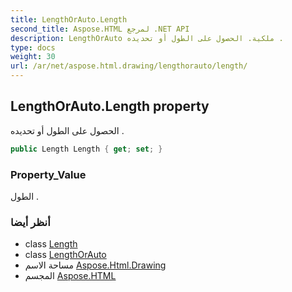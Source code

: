 ```yaml
---
title: LengthOrAuto.Length
second_title: Aspose.HTML لمرجع .NET API
description: LengthOrAuto ملكية. الحصول على الطول أو تحديده .
type: docs
weight: 30
url: /ar/net/aspose.html.drawing/lengthorauto/length/
---
```

## LengthOrAuto.Length property

الحصول على الطول أو تحديده .

```csharp
public Length Length { get; set; }
```

### Property_Value

الطول .

### أنظر أيضا

* class [Length](../../length/)
* class [LengthOrAuto](../)
* مساحة الاسم [Aspose.Html.Drawing](../../lengthorauto/)
* المجسم [Aspose.HTML](../../../)


